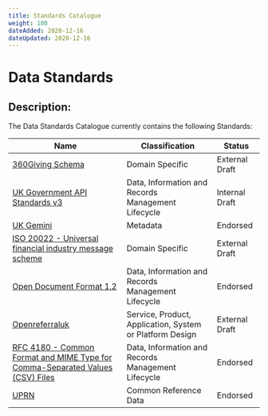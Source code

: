 ```yaml
---
title: Standards Catalogue
weight: 100
dateAdded: 2020-12-16
dateUpdated: 2020-12-16
---
```


# Data Standards

## Description:
The Data Standards Catalogue currently contains the following Standards:

| Name | Classification | Status |
| --- | --- | --- |
| [360Giving Schema](domainspecific/360giving/) | Domain Specific | External Draft |
| [UK Government API Standards v3](lifecycle/apistandardsv3/) | Data, Information and Records Management Lifecycle | Internal Draft |
| [UK Gemini](metadata/UKGemini/) | Metadata | Endorsed |
| [ISO 20022 - Universal financial industry message scheme](domainspecific/iso20022/) | Domain Specific | External Draft |
| [Open Document Format 1.2](lifecycle/odf12) | Data, Information and Records Management Lifecycle | Endorsed |
| [Openreferraluk](servicedesign/openreferraluk/) | Service, Product, Application, System or Platform Design | External Draft |
| [RFC 4180 - Common Format and MIME Type for Comma-Separated Values (CSV) Files](lifecycle/rfc4180) | Data, Information and Records Management Lifecycle | Endorsed |
| [UPRN](referencedata/UPRN/) | Common Reference Data | Endorsed |